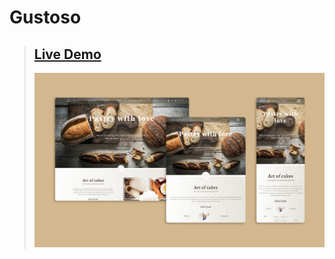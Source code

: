 # Gustoso
> ## [Live Demo](https://rifattasneem.github.io/gustoso/)
> 
> ![Mockup](https://github.com/rifattasneem/gustoso/blob/fdef07bf5949f63313f551fe35e589468981b8b1/mockup.png)
